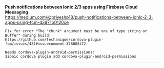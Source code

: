 **Push notifications between Ionic 2/3 apps using Firebase Cloud Messaging** <br>
https://medium.com/@priyeshp18/push-notifications-between-ionic-2-3-apps-using-fcm-d3971b0120ce <br>
```
Fix for error "The "chunk" argument must be one of type string or Buffer" during build:
https://github.com/fechanique/cordova-plugin-fcm/issues/481#issuecomment-376008472
```
```
Needs cordova-plugin-android-permissions:
$ionic cordova plugin add cordova-plugin-android-permissions 
```
***
